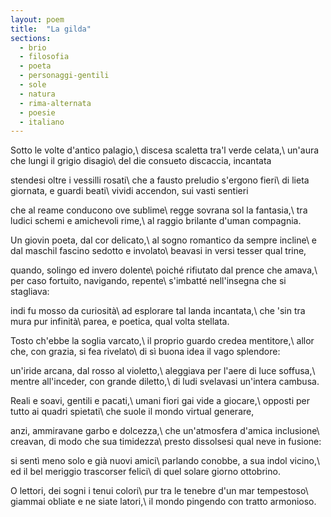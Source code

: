 ```yaml
---
layout: poem
title:  "La gilda"
sections:
  - brio
  - filosofia
  - poeta
  - personaggi-gentili
  - sole
  - natura
  - rima-alternata
  - poesie
  - italiano
---
```


Sotto le volte d'antico palagio,\\
discesa scaletta tra'l verde celata,\\
un'aura che lungi il grigio disagio\\
del die consueto discaccia, incantata

stendesi oltre i vessilli rosati\\
che a fausto preludio s'ergono fieri\\
di lieta giornata, e guardi beati\\
vividi accendon, sui vasti sentieri

che al reame conducono ove sublime\\
regge sovrana sol la fantasia,\\
tra ludici schemi e amichevoli rime,\\
al raggio brilante d'uman compagnia.

Un giovin poeta, dal cor delicato,\\
al sogno romantico da sempre incline\\
e dal maschil fascino sedotto e involato\\
beavasi in versi tesser qual trine,

quando, solingo ed invero dolente\\
poiché rifiutato dal prence che amava,\\
per caso fortuito, navigando, repente\\
s'imbatté nell'insegna che si stagliava:

indi fu mosso da curiosità\\
ad esplorare tal landa incantata,\\
che 'sin tra mura pur infinità\\
parea, e poetica, qual volta stellata.

Tosto ch'ebbe la soglia varcato,\\
il proprio guardo credea mentitore,\\
allor che, con grazia, si fea rivelato\\
di sì buona idea il vago splendore:

un'iride arcana, dal rosso al violetto,\\
aleggiava per l'aere di luce soffusa,\\
mentre all'inceder, con grande diletto,\\
di ludi svelavasi un'intera cambusa.

Reali e soavi, gentili e pacati,\\
umani fiori gai vide a giocare,\\
opposti per tutto ai quadri spietati\\
che suole il mondo virtual generare,

anzi, ammiravane garbo e dolcezza,\\
che un'atmosfera d'amica inclusione\\
creavan, di modo che sua timidezza\\
presto dissolsesi qual neve in fusione:

si sentì meno solo e già nuovi amici\\
parlando conobbe, a sua indol vicino,\\
ed il bel meriggio trascorser felici\\
di quel solare giorno ottobrino.

O lettori, dei sogni i tenui colori\\
pur tra le tenebre d'un mar tempestoso\\
giammai obliate e ne siate latori,\\
il mondo pingendo con tratto armonioso.
